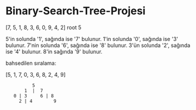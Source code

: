 # Binary-Search-Tree-Projesi
[7, 5, 1, 8, 3, 6, 0, 9, 4, 2] root 5







5'in solunda '1', sağında ise '7' bulunur.
1'in solunda '0', sağında ise '3' bulunur.
7'nin solunda '6', sağında ise '8' bulunur.
3'ün solunda '2', sağında ise '4' bulunur.
8'in sağında '9' bulunur.

bahsedilen sıralama:

[5, 1, 7, 0, 3, 6, 8, 2, 4, 9]

              5
           1  |  7
       0 | 3     6 | 8
         2 | 4        9
